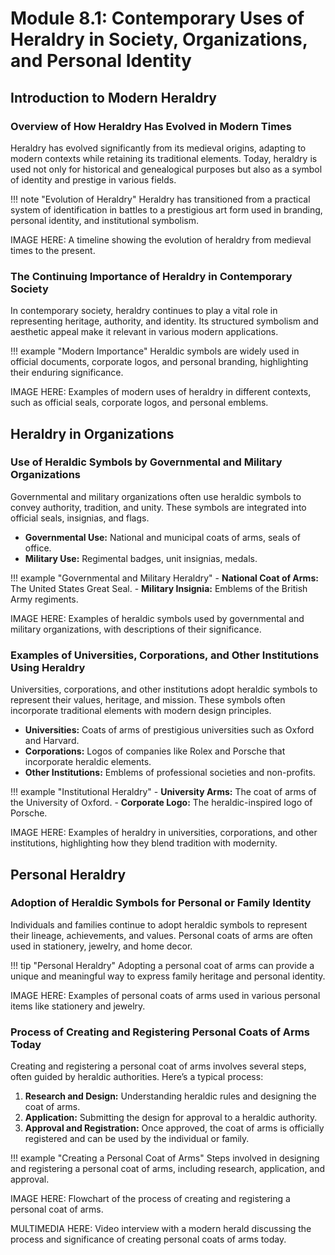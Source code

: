# Module 8.1: Contemporary Uses of Heraldry in Society, Organizations, and Personal Identity

## Introduction to Modern Heraldry

### Overview of How Heraldry Has Evolved in Modern Times

Heraldry has evolved significantly from its medieval origins, adapting to modern contexts while retaining its traditional elements. Today, heraldry is used not only for historical and genealogical purposes but also as a symbol of identity and prestige in various fields.

!!! note "Evolution of Heraldry"
    Heraldry has transitioned from a practical system of identification in battles to a prestigious art form used in branding, personal identity, and institutional symbolism.

IMAGE HERE: A timeline showing the evolution of heraldry from medieval times to the present.

### The Continuing Importance of Heraldry in Contemporary Society

In contemporary society, heraldry continues to play a vital role in representing heritage, authority, and identity. Its structured symbolism and aesthetic appeal make it relevant in various modern applications.

!!! example "Modern Importance"
    Heraldic symbols are widely used in official documents, corporate logos, and personal branding, highlighting their enduring significance.

IMAGE HERE: Examples of modern uses of heraldry in different contexts, such as official seals, corporate logos, and personal emblems.

## Heraldry in Organizations

### Use of Heraldic Symbols by Governmental and Military Organizations

Governmental and military organizations often use heraldic symbols to convey authority, tradition, and unity. These symbols are integrated into official seals, insignias, and flags.

- **Governmental Use:** National and municipal coats of arms, seals of office.
- **Military Use:** Regimental badges, unit insignias, medals.

!!! example "Governmental and Military Heraldry"
    - **National Coat of Arms:** The United States Great Seal.
    - **Military Insignia:** Emblems of the British Army regiments.

IMAGE HERE: Examples of heraldic symbols used by governmental and military organizations, with descriptions of their significance.

### Examples of Universities, Corporations, and Other Institutions Using Heraldry

Universities, corporations, and other institutions adopt heraldic symbols to represent their values, heritage, and mission. These symbols often incorporate traditional elements with modern design principles.

- **Universities:** Coats of arms of prestigious universities such as Oxford and Harvard.
- **Corporations:** Logos of companies like Rolex and Porsche that incorporate heraldic elements.
- **Other Institutions:** Emblems of professional societies and non-profits.

!!! example "Institutional Heraldry"
    - **University Arms:** The coat of arms of the University of Oxford.
    - **Corporate Logo:** The heraldic-inspired logo of Porsche.

IMAGE HERE: Examples of heraldry in universities, corporations, and other institutions, highlighting how they blend tradition with modernity.

## Personal Heraldry

### Adoption of Heraldic Symbols for Personal or Family Identity

Individuals and families continue to adopt heraldic symbols to represent their lineage, achievements, and values. Personal coats of arms are often used in stationery, jewelry, and home decor.

!!! tip "Personal Heraldry"
    Adopting a personal coat of arms can provide a unique and meaningful way to express family heritage and personal identity.

IMAGE HERE: Examples of personal coats of arms used in various personal items like stationery and jewelry.

### Process of Creating and Registering Personal Coats of Arms Today

Creating and registering a personal coat of arms involves several steps, often guided by heraldic authorities. Here’s a typical process:

1. **Research and Design:** Understanding heraldic rules and designing the coat of arms.
2. **Application:** Submitting the design for approval to a heraldic authority.
3. **Approval and Registration:** Once approved, the coat of arms is officially registered and can be used by the individual or family.

!!! example "Creating a Personal Coat of Arms"
    Steps involved in designing and registering a personal coat of arms, including research, application, and approval.

IMAGE HERE: Flowchart of the process of creating and registering a personal coat of arms.

MULTIMEDIA HERE: Video interview with a modern herald discussing the process and significance of creating personal coats of arms today.
